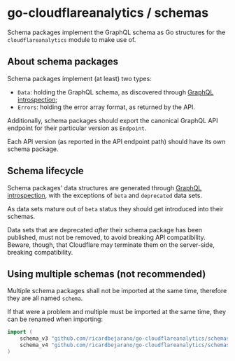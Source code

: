# go-cloudflareanalytics / schemas

Schema packages implement the GraphQL schema as Go structures for the `cloudflareanalytics` module to make use of.

## About schema packages

Schema packages implement (at least) two types:
- `Data`: holding the GraphQL schema, as discovered through [GraphQL introspection](https://developers.cloudflare.com/analytics/graphql-api/getting-started/explore-graphql-schema);
- `Errors`: holding the error array format, as returned by the API.

Additionally, schema packages should export the canonical GraphQL API endpoint for their particular version as `Endpoint`.

Each API version (as reported in the API endpoint path) should have its own schema package.

## Schema lifecycle

Schema packages' data structures are generated through [GraphQL introspection](https://developers.cloudflare.com/analytics/graphql-api/getting-started/explore-graphql-schema), with the exceptions of `beta` and `deprecated` data sets.

As data sets mature out of `beta` status they should get introduced into their schemas.

Data sets that are deprecated _after_ their schema package has been published, must not be removed, to avoid breaking API compatibility.
Beware, though, that Cloudflare may terminate them on the server-side, breaking compatibility.

## Using multiple schemas (not recommended)

Multiple schema packages shall not be imported at the same time, therefore they are all named `schema`.

If that were a problem and multiple must be imported at the same time, they can be renamed when importing:

```go
import (
	schema_v3 "github.com/ricardbejarano/go-cloudflareanalytics/schemas/v3"
	schema_v4 "github.com/ricardbejarano/go-cloudflareanalytics/schemas/v4"
)
```
